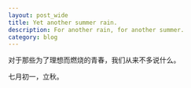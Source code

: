 ```yaml
---
layout: post_wide
title: Yet another summer rain.
description: For another rain, for another summer.
category: blog
---
```

<p>对于那些为了理想而燃烧的青春，我们从来不多说什么。</p>

<p>七月初一，立秋。</p>
